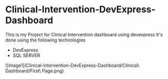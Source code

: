 # Clinical-Intervention-DevExpress-Dashboard

This is my Project for Clinical Intervention dashboard using devexpress
It's done using the following technologies

- DevExpress
- SQL SERVER

![image1](Clinical-Intervention-DevExpress-Dashboard/Clinical\ Dashboard/First\ Page.png)


